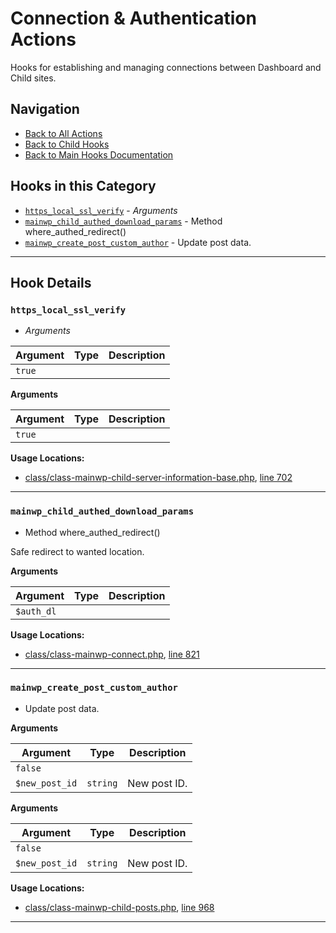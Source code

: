 # Connection & Authentication Actions

Hooks for establishing and managing connections between Dashboard and Child sites.

## Navigation

- [Back to All Actions](../index.md)
- [Back to Child Hooks](../../index.md)
- [Back to Main Hooks Documentation](../../../index.md)

## Hooks in this Category

- [`https_local_ssl_verify`](#https-local-ssl-verify) - *Arguments*
- [`mainwp_child_authed_download_params`](#mainwp-child-authed-download-params) - Method where_authed_redirect()
- [`mainwp_create_post_custom_author`](#mainwp-create-post-custom-author) - Update post data.

---

## Hook Details

<a id='https-local-ssl-verify'></a>
### `https_local_ssl_verify`

* *Arguments*

Argument | Type | Description
-------- | ---- | -----------
`true` |  |

**Arguments**

Argument | Type | Description
-------- | ---- | -----------
`true` |  |

**Usage Locations:**

- [class/class-mainwp-child-server-information-base.php](https://github.com/mainwp/mainwp-child/blob/master/class/class-mainwp-child-server-information-base.php), [line 702](https://github.com/mainwp/mainwp-child/blob/master/class/class-mainwp-child-server-information-base.php#L702)

---

<a id='mainwp-child-authed-download-params'></a>
### `mainwp_child_authed_download_params`

* Method where_authed_redirect()

Safe redirect to wanted location.

**Arguments**

Argument | Type | Description
-------- | ---- | -----------
`$auth_dl` |  |

**Usage Locations:**

- [class/class-mainwp-connect.php](https://github.com/mainwp/mainwp-child/blob/master/class/class-mainwp-connect.php), [line 821](https://github.com/mainwp/mainwp-child/blob/master/class/class-mainwp-connect.php#L821)

---

<a id='mainwp-create-post-custom-author'></a>
### `mainwp_create_post_custom_author`

* Update post data.

**Arguments**

Argument | Type | Description
-------- | ---- | -----------
`false` |  | 
`$new_post_id` | `string` | New post ID.

**Arguments**

Argument | Type | Description
-------- | ---- | -----------
`false` |  | 
`$new_post_id` | `string` | New post ID.

**Usage Locations:**

- [class/class-mainwp-child-posts.php](https://github.com/mainwp/mainwp-child/blob/master/class/class-mainwp-child-posts.php), [line 968](https://github.com/mainwp/mainwp-child/blob/master/class/class-mainwp-child-posts.php#L968)

---

